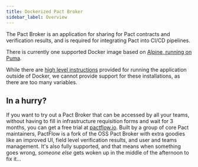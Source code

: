 ```yaml
---
title: Dockerized Pact Broker
sidebar_label: Overview
---
```


The Pact Broker is an application for sharing for Pact contracts and verification results, and is required for integrating Pact into CI/CD pipelines.

There is currently one supported Docker image based on [Alpine, running on Puma](/pact_broker/docker_images/pactfoundation).

While there are [high level instructions][rollyourown] provided for running the application outside of Docker, we cannot provide support for these installations, as there are too many variables.

## In a hurry?

If you want to try out a Pact Broker that can be accessed by all your teams, without having to fill in infrastructure requisition forms and wait for 3 months, you can get a free trial at <a href="https://pactflow.io/?utm_source=github&utm_campaign=dockerized_pact_broker_index">pactflow.io</a>. Built by a group of core Pact maintainers, PactFlow is a fork of the OSS Pact Broker with extra goodies like an improved UI, field level verification results, and user and teams management. It's also fully supported, and that means when something goes wrong, *someone else* gets woken up in the middle of the afternoon to fix it...

[rollyourown]: https://github.com/pact-foundation/pact_broker#rolling-your-own

